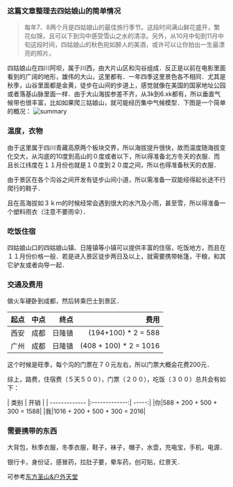 ### 这篇文章整理去四姑娘山的简单情况
> 每年7、8两个月是四姑娘山的最佳旅行季节。这段时间满山鲜花盛开，繁花似锦，且可以下到沟中感受雪山之水的清凉。另外，从10月中旬到11月中旬这段时间，四姑娘山的秋色宛如醉人的美酒，或许可以让你拍出一生最漂亮的照片。

四姑娘山在四川阿坝，属于川西，由大片山区和沟谷组成．反正是以前在电影里面看到的广阔的地形，雄伟的大山，这里都有．一年四季这里景色各不相同．尤其是秋季，山谷里面都是金黄，徒步在山间的步道上，感觉就像在美国的国家地址公园或者落基山脉里面一样．由于大山海拔参差不齐，从3k到6.xk都有，所以垂直气候带也很丰富，比如如果爬三姑娘山，就可能经历集中气候模型．下图是一个简单的概况：
![summary](http://c4-q.mafengwo.net/s9/M00/57/E3/wKgBs1gF0wSAd4k3ABNCDRoANPs14.jpeg?imageView2%2F2%2Fw%2F680%2Fh%2F9999%2Fq%2F100)

### 温度，衣物
由于这里属于四川青藏高原两个板块交界，所以海拔提升很快，故而温度随海拔变化交大，从沟底的10度到高山的０度或者以下，所以得准备北方冬天的衣服．而且长江纬度在１１月份也就是１０度到２０度之间，所以也得准备秋天的衣服．

由于景区在各个沟谷之间开发有徒步山间小道，所以需准备一双能经得起长途不行爬行的鞋子．

且在高海拔如３ｋｍ的时候经常会遇到很大的水汽及小雨，甚至雪，所以得准备一个塑料雨衣（注意不要雨伞）．

### 吃饭住宿
四姑娘山口的四姑娘山镇、日隆镇等小镇可以提供丰富的住宿，吃饭地方，而且在１１月份价格一般．若是进入景区徒步两日及以上，就需要携带帐篷，干粮，和其它驴友或者向导一起．

### 交通及费用
做火车硬卧到成都，然后转乘巴士到景区．


| 起点        | 中点           | 终点  | 费用|
| ------------- |:-------------:| -----:|----:|
|西安|成都|日隆镇|(194+100) * 2 = 588|
|广州|成都|日隆镇|(408 + 100) * 2 = 1016|


这个时候是旺季，每个沟的门票在７０元左右，所以门票大概会花费200元．

综上，路费，住宿费（５天５００），门票（２００），吃饭（３００）总共会有如下：

| 类别        | 开销           |
| ------------- |:-------------:| -----:|
|你|588 + 200 + 500 + 300 = 1588|
|我|1016 + 200 + 500 + 300 = 2016|


### 需要携带的东西
大背包，秋季衣服，冬季衣服，鞋子，袜子，帽子，水壶，充电宝，手机，电源．

银行卡，身份证，感冒药，拉肚子要，晕车药，创可贴，红景天．

可参考[东方圣山&户外天堂](http://www.mafengwo.cn/localdeals/mdd_topic_582/?cid=1010607)
